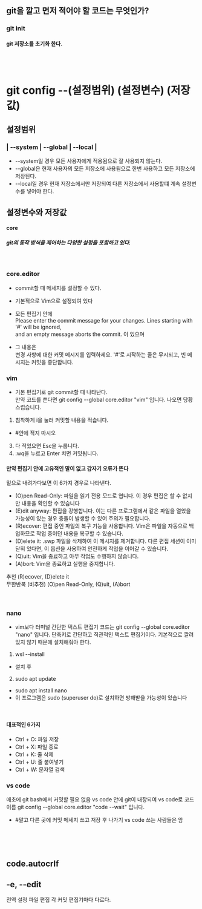 ## git을 깔고 먼저 적어야 할 코드는 무엇인가?

### git init
#### git 저장소를 초기화 한다.
<br>
<br>



# git config --(설정범위) (설정변수) (저장값) <br>
## 설정범위 <br>
### | --system | --global | --local | <br>
- --system일 경우 모든 사용자에게 적용됨으로 잘 사용되지 않는다.
- --global은 현재 사용자의 모든 저장소에 사용됨으로 한번 사용하고 모든 저장소에 저장된다.
- --local일 경우 현재 저장소에서만 저장되여 다른 저장소에서 사용할떄 계속 설정변수를 넣어야 한다.

  
## 설정변수와 저장값


#### core
##### git의 동작 방식을 제어하는 다양한 설정을 포함하고 있다.
<br>

### core.editor 
- commit할 때 메세지를 설정할 수 있다.<br> 
- 기본적으로 Vim으로 설정되여 있다<br> 
- 모든 편집기 안에 <br> 
Please enter the commit message for your changes. Lines starting with '#' will be ignored,<br>
 and an empty message aborts the commit. 이 있으며<br>

- 그 내용은 <br>
변경 사항에 대한 커밋 메시지를 입력하세요. '#'로 시작하는 줄은
무시되고, 빈 메시지는 커밋을 중단합니다.<br>

### vim 
- 기본 편집기로 git commit할 때 나타난다.<br>
만약 코드를 쓴다면 git config --global core.editor "vim" 입니다.
나오면 당황스럽습니다.

1. 침착하게 i을 눌러 커밋할 내용을 적습니다.

- #안에 적지 마시오
  
3. 다 적었으면 Esc을 누룹니다.
4. :wq을 누르고 Enter 치면 커밋됩니다.

#### 만약 편집기 안에 고유적인 말이 없고 갑자기 오류가 뜬다
밑으로 내려가다보면 
이 6가지 경우로 나타낸다.

- (O)pen Read-Only: 파일을 읽기 전용 모드로 엽니다. 이 경우 편집은 할 수 없지만 내용을 확인할 수 있습니다
- (E)dit anyway: 편집을 강행합니다. 이는 다른 프로그램에서 같은 파일을 열었을 가능성이 있는 경우 충돌이 발생할 수 있어 주의가 필요합니다.
- (R)ecover: 편집 중인 파일의 복구 기능을 사용합니다. Vim은 파일을 자동으로 백업하므로 작업 중이던 내용을 복구할 수 있습니다.
- (D)elete it: .swp 파일을 삭제하여 이 메시지를 제거합니다. 다른 편집 세션이 이미 닫혀 있다면, 이 옵션을 사용하여 안전하게 작업을 이어갈 수 있습니다.
- (Q)uit: Vim을 종료하고 아무 작업도 수행하지 않습니다.
- (A)bort: Vim을 종료하고 실행을 중지합니다.

추천 (R)ecover, (D)elete it <br>
무한반복 (비추천) (O)pen Read-Only, (Q)uit, (A)bort
<br>
<br>
<br>

### nano 
- vim보다 터미널 간단한 택스트 편집기
코드는 git config --global core.editor "nano" 입니다.
단축키로 간단하고 직관적인 택스트 편집기이다.
기본적으로 깔려 있지 않기 때문에 설치해줘야 한다.
1. wsl --install
- 설치 후  
2. sudo apt update
- sudo apt install nano
- 이 프로그램은 sudo (superuser do)로 설치하면 방해받을 가능성이 있습니다
<br>

#### 대표적인 6가지
- Ctrl + O: 파일 저장
- Ctrl + X: 파일 종료
- Ctrl + K: 줄 삭제
- Ctrl + U: 줄 붙여넣기
- Ctrl + W: 문자열 검색

### vs code
애초에 git bash에서 커밋할 필요 없음
vs code 안에 git이 내장되여 vs code로 
코드 이름 git config --global core.editor "code --wait" 입니다.
- #말고 다른 곳에 커밋 메세지 쓰고 저장 후 나가기 vs code 쓰는 사람들은 암
<br>
<br>
<br>

## code.autocrlf





## -e, --edit
전역 설정 파일 편집
각 커밋 편집기마다 다르다.








